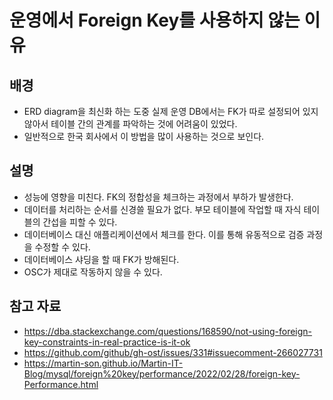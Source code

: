 # 운영에서 Foreign Key를 사용하지 않는 이유

## 배경

- ERD diagram을 최신화 하는 도중 실제 운영 DB에서는 FK가 따로 설정되어 있지 않아서 테이블 간의 관계를 파악하는 것에 어려움이 있었다.
- 일반적으로 한국 회사에서 이 방법을 많이 사용하는 것으로 보인다.

## 설명

- 성능에 영향을 미친다. FK의 정합성을 체크하는 과정에서 부하가 발생한다.
- 데이터를 처리하는 순서를 신경쓸 필요가 없다. 부모 테이블에 작업할 때 자식 테이블의 간섭을 피할 수 있다.
- 데이터베이스 대신 애플리케이션에서 체크를 한다. 이를 통해 유동적으로 검증 과정을 수정할 수 있다.
- 데이터베이스 샤딩을 할 때 FK가 방해된다.
- OSC가 제대로 작동하지 않을 수 있다.

## 참고 자료

- https://dba.stackexchange.com/questions/168590/not-using-foreign-key-constraints-in-real-practice-is-it-ok
- https://github.com/github/gh-ost/issues/331#issuecomment-266027731
- https://martin-son.github.io/Martin-IT-Blog/mysql/foreign%20key/performance/2022/02/28/foreign-key-Performance.html